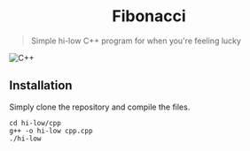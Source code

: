 <h1 align="center">Fibonacci </h1>

> Simple hi-low C++ program for when you're feeling lucky

![C++](https://img.shields.io/badge/c++-%2300599C.svg?style=flat&logo=c%2B%2B&logoColor=white)

## Installation

Simply clone the repository and compile the files.

```
cd hi-low/cpp
g++ -o hi-low cpp.cpp
./hi-low
```
